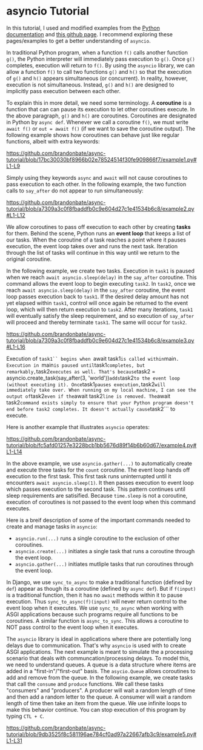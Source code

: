 # asyncio Tutorial

In this tutorial, I used and modified examples from
the [Python documentation](https://docs.python.org/3/library/asyncio.html) and
[this github page](https://gist.github.com/showa-yojyo/4ed200d4c41f496a45a7af2612912df3).
I recommend exploring these pages/examples to get a better understanding of ```asyncio```.

In traditional Python program, when a function ```f()``` calls another function ```g()```, the Python
interpreter will immediately pass execution to ```g()```. Once ```g()``` completes, execution will return to ```f()```.
By using the ```asyncio``` library, we can allow a function ```f()``` to call two functions ```g()```
and ```h()``` so that the execution of ```g()``` and ```h()``` appears simultaneous (or concurrent).
In reality, however, execution is not simultaneous. Instead, ```g()``` and ```h()``` are designed to
implicitly pass execution between each other.

To explain this in more detail, we need some terminology.
A **coroutine** is a function that can can pause its execution to let other coroutines execute.
In the above paragraph, ```g()``` and ```h()``` are coroutines.
Coroutines are designated in Python by ```async def```.
Whenever we call a coroutine ```f()```, we must write ```await f()``` or ```out = await f()```
(if we want to save the coroutine output).
The following example shows how coroutines can behave just like regular functions, albeit with extra keywords:

https://github.com/brandonbate/async-tutorial/blob/17bc30030bf8966b02e78524514f30fe909866f7/example1.py#L1-L9

Simply using they keywords ```async``` and ```await``` will not cause coroutines to pass execution to
each other. In the following example, the two function calls to ```say_after``` do not appear to run
simultaneously:

https://github.com/brandonbate/async-tutorial/blob/a7309a3c0f8fbaddfb0c9e604d27c1e41534b6c8/example2.py#L1-L12

We allow coroutines to pass off execution to each other by creating **tasks** for them.
Behind the scene, Python runs an **event loop** that keeps a list of our tasks.
When the coroutine of a task reaches a point where it pauses execution, the event loop takes over and
runs the next task. Iteration through the list of tasks will continue in this way until we return to the
original coroutine.

In the following example, we create two tasks.
Execution in ```task1``` is paused when we reach ```await asyncio.sleep(delay)``` in the ```say_after``` coroutine.
This command allows the event loop to begin executing ```task2```.
In ```task2```, once we reach ```await asyncio.sleep(delay)``` in the ```say_after```
coroutine, the event loop passes execution back to ```task1```.
If the desired delay amount has not yet elapsed within ```task1```, control will once again be returned
to the event loop, which will then return execution to ```task2```. After many iterations, ```task1``` will
eventually satisfy the sleep requirement, and so execution of ```say_after``` will proceed
and thereby terminate ```task1```. The same will occur for ```task2```.

https://github.com/brandonbate/async-tutorial/blob/a7309a3c0f8fbaddfb0c9e604d27c1e41534b6c8/example3.py#L1-L16

Execution of ```task1`` begins when ```await task1``` is called within ```main```.
Execution in ```main``` is paused until ```task1``` completes, but remarkably,
```task2``` executes as well. That's because ```task2 = asyncio.create_task(say_after(3, 'world'))```
adds ```task2``` to the event loop (without executing it). Once ```task1``` pauses execution,
```task2``` will immediately take over.
When running on my local machine, I can see the output of ```task2``` even if the ```await task2``` line is
removed. The ```await task2``` command exists simply to ensure that your Python program doesn't end
before task2 completes. It doesn't actually cause ```task2``` to execute.

Here is another example that illustrates ```asyncio``` operates:

https://github.com/brandonbate/async-tutorial/blob/fc5afd01257e3228bcb1bb5676d89f14b6b60d67/example4.py#L1-L14

In the above example, we use ```asyncio.gather(...)``` to automatically create and execute three tasks for
the ```count``` coroutine.
The event loop hands off execution to the first task. This first task runs uninterrupted until it encounters
```await asyncio.sleep(1)```. It then passes execution to event loop which passes execution to the second task.
This pattern continues until sleep requirements are satisified.
Because ```time.sleep``` is not a coroutine, execution of coroutines is not passed to the event loop when this
command executes.

Here is a breif description of some of the important commands needed to create and manage tasks in ```asyncio```:

* ```asyncio.run(...)``` runs a single coroutine to the exclusion of other coroutines.
* ```asyncio.create(...)``` initiates a single task that runs a coroutine through the event loop.
* ```asyncio.gather(...)``` initiates mutliple tasks that run coroutines through the event loop.

In Django, we use ```sync_to_async``` to make a traditional function (defined by ```def```) appear as though
its a coroutine (defined by ```async def```). But if ```f(input)``` is a traditional function, then it has no
```await``` methods within it to pause execution. Thus ```sync_to_async(f)(input)``` will never return
control to the event loop when it executes. We use ```sync_to_async``` when working with ASGI applications
because such programs require all functions to be coroutines.
A similar function is ```async_to_sync```. This allows a coroutine to NOT pass control to the event loop when it executes.

The ```asyncio``` library is ideal in applications where there are potentially long delays due to communication.
That's why ```asyncio``` is used with to create ASGI applications.
The next example is meant to simulate the a processing scenario that deals with communcation/processing delays.
To model this, we need to understand queues.
A queue is a data structure where items are added in a "first-in"/"first-out" basis. The ```asycio.Queue``` allows
coroutines to add and remove from the queue. In the following example, we create tasks that call the ```consume```
and ```produce``` functions. We call these tasks "consumers" and "producers". A producer will wait a random length
of time and then add a random letter to the queue. A consumer will wait a random length of time then take an item
from the queue. We use infinite loops to make this behavior continue. You can stop execution of this program by
typing ```CTL + C```.

https://github.com/brandonbate/async-tutorial/blob/9db3525f8c581196ae784cf0ad97a22667afb3c9/example5.py#L1-L31
